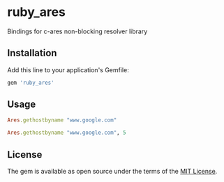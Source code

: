 # ruby_ares

Bindings for c-ares non-blocking resolver library

## Installation

Add this line to your application's Gemfile:

```ruby
gem 'ruby_ares'
```

## Usage

```ruby
Ares.gethostbyname "www.google.com"

Ares.gethostbyname "www.google.com", 5
```


## License

The gem is available as open source under the terms of the [MIT License](http://opensource.org/licenses/MIT).

